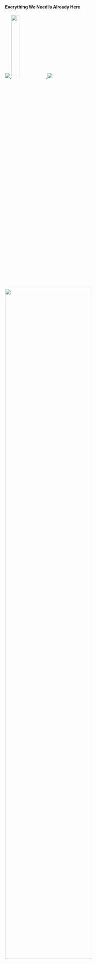 <h4> Everything We Need Is Already Here </h4>
<table>
  <tr>
      <a href="https://github.com/unkn0w7n" target="blank">
        <img src="https://streak-stats.demolab.com/?user=unkn0w7n"/>
      </a>
      <a href="https://github.com/unkn0w7n" target="blank">
        <img width="23%" height="23%" src="https://github.com/drknzz/GitHub-Achievements/blob/main/Media/Badges/Pull-Shark/GIF/PullShark_Animated.gif"/>
      </a>
  </tr>
  <tr>
      <a href="https://github.com/unkn0w7n" target="blank">
        <img src="https://github-readme-stats.vercel.app/api?username=unkn0w7n&show_icons=true"/>
      </a>
      <a href="https://github.com/unkn0w7n" target="blank">
        <img width="75%" src="https://github-profile-trophy.vercel.app/?username=unkn0w7n&rank=S"/>
      </a>
  </tr>
</table>
<!---
unkn0w7n/unkn0w7n is a ✨ special ✨ repository because its `README.md` (this file) appears on your GitHub profile.
You can click the Preview link to take a look at your changes.
--->
